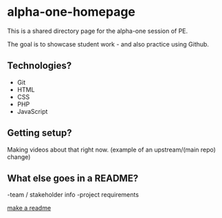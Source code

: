 # alpha-one-homepage
This is a shared directory page for the alpha-one session of PE.

The goal is to showcase student work - and also practice using Github.


## Technologies?
- Git
- HTML
- CSS
- PHP
- JavaScript


## Getting setup?
Making videos about that right now. (example of an upstream/(main repo) change)


## What else goes in a README?
-team / stakeholder info
-project requirements


[make a readme](https://www.makeareadme.com)